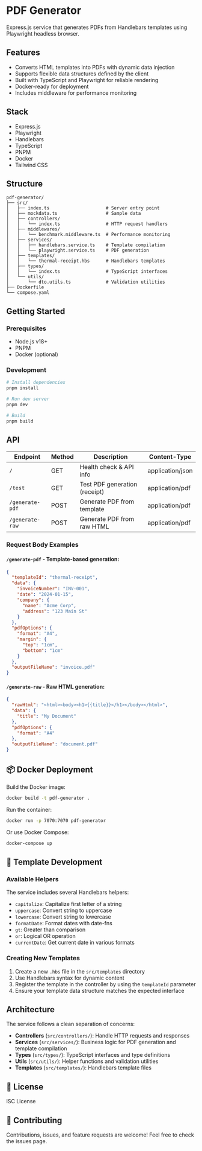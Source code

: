 # PDF Generator

Express.js service that generates PDFs from Handlebars templates using Playwright headless browser.

## Features

- Converts HTML templates into PDFs with dynamic data injection
- Supports flexible data structures defined by the client
- Built with TypeScript and Playwright for reliable rendering
- Docker-ready for deployment
- Includes middleware for performance monitoring

## Stack

- Express.js
- Playwright
- Handlebars
- TypeScript
- PNPM
- Docker
- Tailwind CSS

## Structure

```
pdf-generator/
├── src/
│   ├── index.ts                     # Server entry point
│   ├── mockdata.ts                  # Sample data
│   ├── controllers/
│   │   └── index.ts                 # HTTP request handlers
│   ├── middlewares/
│   │   └── benchmark.middleware.ts  # Performance monitoring
│   ├── services/
│   │   ├── handlebars.service.ts    # Template compilation
│   │   └── playwright.service.ts    # PDF generation
│   ├── templates/
│   │   └── thermal-receipt.hbs      # Handlebars templates
│   ├── types/
│   │   └── index.ts                 # TypeScript interfaces
│   └── utils/
│       └── dto.utils.ts             # Validation utilities
├── Dockerfile
└── compose.yaml
```

## Getting Started

### Prerequisites

- Node.js v18+
- PNPM
- Docker (optional)

### Development

```bash
# Install dependencies
pnpm install

# Run dev server
pnpm dev

# Build
pnpm build
```

## API

| Endpoint        | Method | Description                   | Content-Type     |
| --------------- | ------ | ----------------------------- | ---------------- |
| `/`             | GET    | Health check & API info       | application/json |
| `/test`         | GET    | Test PDF generation (receipt) | application/pdf  |
| `/generate-pdf` | POST   | Generate PDF from template    | application/pdf  |
| `/generate-raw` | POST   | Generate PDF from raw HTML    | application/pdf  |

### Request Body Examples

#### `/generate-pdf` - Template-based generation:

```json
{
  "templateId": "thermal-receipt",
  "data": {
    "invoiceNumber": "INV-001",
    "date": "2024-01-15",
    "company": {
      "name": "Acme Corp",
      "address": "123 Main St"
    }
  },
  "pdfOptions": {
    "format": "A4",
    "margin": {
      "top": "1cm",
      "bottom": "1cm"
    }
  },
  "outputFileName": "invoice.pdf"
}
```

#### `/generate-raw` - Raw HTML generation:

```json
{
  "rawHtml": "<html><body><h1>{{title}}</h1></body></html>",
  "data": {
    "title": "My Document"
  },
  "pdfOptions": {
    "format": "A4"
  },
  "outputFileName": "document.pdf"
}
```

## 📦 Docker Deployment

Build the Docker image:

```bash
docker build -t pdf-generator .
```

Run the container:

```bash
docker run -p 7070:7070 pdf-generator
```

Or use Docker Compose:

```bash
docker-compose up
```

## 📄 Template Development

### Available Helpers

The service includes several Handlebars helpers:

- `capitalize`: Capitalize first letter of a string
- `uppercase`: Convert string to uppercase
- `lowercase`: Convert string to lowercase
- `formatDate`: Format dates with date-fns
- `gt`: Greater than comparison
- `or`: Logical OR operation
- `currentDate`: Get current date in various formats

### Creating New Templates

1. Create a new `.hbs` file in the `src/templates` directory
2. Use Handlebars syntax for dynamic content
3. Register the template in the controller by using the `templateId` parameter
4. Ensure your template data structure matches the expected interface

## Architecture

The service follows a clean separation of concerns:

- **Controllers** (`src/controllers/`): Handle HTTP requests and responses
- **Services** (`src/services/`): Business logic for PDF generation and template compilation
- **Types** (`src/types/`): TypeScript interfaces and type definitions
- **Utils** (`src/utils/`): Helper functions and validation utilities
- **Templates** (`src/templates/`): Handlebars template files

## 📝 License

ISC License

## 🤝 Contributing

Contributions, issues, and feature requests are welcome! Feel free to check the issues page.

